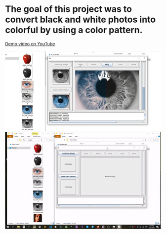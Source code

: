 # The goal of this project was to convert black and white photos into colorful by using a color pattern.

[Demo video on YouTube](https://www.youtube.com/watch?v=n9efKZSm8N4&t=455s)

![](img/Untitled.jpg?raw=true)
![](img/Image_Colorizer_Demo.gif?raw=true)